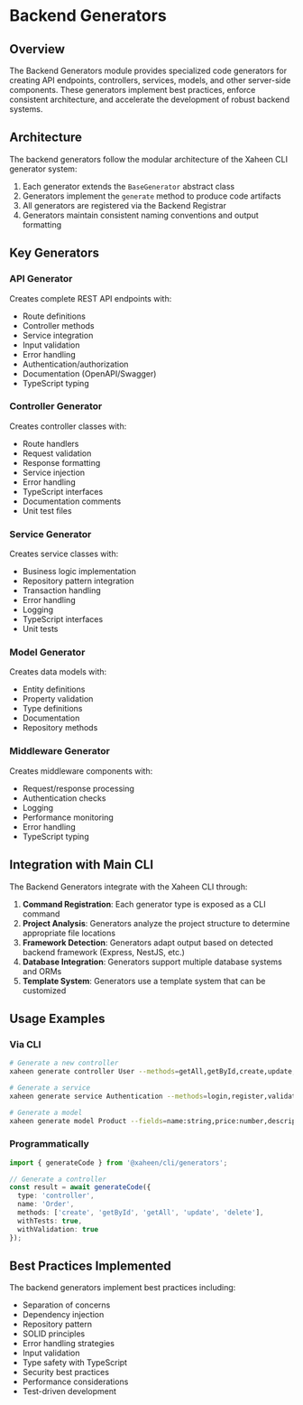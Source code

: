# Backend Generators

## Overview

The Backend Generators module provides specialized code generators for creating API endpoints, controllers, services, models, and other server-side components. These generators implement best practices, enforce consistent architecture, and accelerate the development of robust backend systems.

## Architecture

The backend generators follow the modular architecture of the Xaheen CLI generator system:

1. Each generator extends the `BaseGenerator` abstract class
2. Generators implement the `generate` method to produce code artifacts
3. All generators are registered via the Backend Registrar
4. Generators maintain consistent naming conventions and output formatting

## Key Generators

### API Generator

Creates complete REST API endpoints with:
- Route definitions
- Controller methods
- Service integration
- Input validation
- Error handling
- Authentication/authorization
- Documentation (OpenAPI/Swagger)
- TypeScript typing

### Controller Generator

Creates controller classes with:
- Route handlers
- Request validation
- Response formatting
- Service injection
- Error handling
- TypeScript interfaces
- Documentation comments
- Unit test files

### Service Generator

Creates service classes with:
- Business logic implementation
- Repository pattern integration
- Transaction handling
- Error handling
- Logging
- TypeScript interfaces
- Unit tests

### Model Generator

Creates data models with:
- Entity definitions
- Property validation
- Type definitions
- Documentation
- Repository methods

### Middleware Generator

Creates middleware components with:
- Request/response processing
- Authentication checks
- Logging
- Performance monitoring
- Error handling
- TypeScript typing

## Integration with Main CLI

The Backend Generators integrate with the Xaheen CLI through:

1. **Command Registration**: Each generator type is exposed as a CLI command
2. **Project Analysis**: Generators analyze the project structure to determine appropriate file locations
3. **Framework Detection**: Generators adapt output based on detected backend framework (Express, NestJS, etc.)
4. **Database Integration**: Generators support multiple database systems and ORMs
5. **Template System**: Generators use a template system that can be customized

## Usage Examples

### Via CLI

```bash
# Generate a new controller
xaheen generate controller User --methods=getAll,getById,create,update,delete

# Generate a service
xaheen generate service Authentication --methods=login,register,validateToken

# Generate a model
xaheen generate model Product --fields=name:string,price:number,description:string,category:string
```

### Programmatically

```typescript
import { generateCode } from '@xaheen/cli/generators';

// Generate a controller
const result = await generateCode({
  type: 'controller',
  name: 'Order',
  methods: ['create', 'getById', 'getAll', 'update', 'delete'],
  withTests: true,
  withValidation: true
});
```

## Best Practices Implemented

The backend generators implement best practices including:

- Separation of concerns
- Dependency injection
- Repository pattern
- SOLID principles
- Error handling strategies
- Input validation
- Type safety with TypeScript
- Security best practices
- Performance considerations
- Test-driven development
